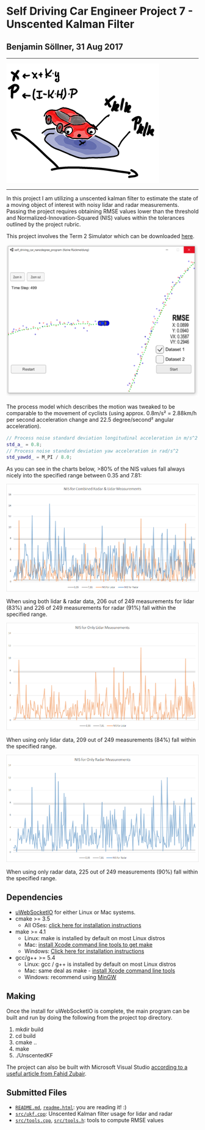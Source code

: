 # Self Driving Car Engineer Project 7 - Unscented Kalman Filter
## Benjamin Söllner, 31 Aug 2017

---

![Fun Project Header Image](project_carnd_7_unscented_kalman_filters_400.png)

---

In this project I am utilizing a unscented kalman filter to estimate the state of a moving object of interest with noisy lidar and radar measurements. Passing the project requires obtaining RMSE values lower than the threshold and Normalized-Innovation-Squared (NIS) values within the tolerances outlined by the project rubric.

This project involves the Term 2 Simulator which can be downloaded [here](https://github.com/udacity/self-driving-car-sim/releases).

![Screenshot](report/screenshot.png)

The process model which describes the motion was tweaked to be comparable to the movement of cyclists (using approx. 0.8m/s² = 2.88km/h per second acceleration change and 22.5 degree/second² angular acceleration).

```c++
// Process noise standard deviation longitudinal acceleration in m/s^2
std_a_ = 0.8;
// Process noise standard deviation yaw acceleration in rad/s^2
std_yawdd_ = M_PI / 8.0;
```

As you can see in the charts below, >80% of the NIS values fall always nicely into the specified range between 0.35 and 7.81:

![Chart showing time series with NIS values of lidar & radar measurement](report/nis_both.png)

When using both lidar & radar data, 206 out of 249 measurements for lidar (83%) and 226 of 249 measurements for radar (91%) fall within the specified range.

![Chart showing time series with NIS values of lidar measurement](report/nis_lidar_only.png)

When using only lidar data, 209 out of 249 measurements (84%) fall within the specified range.

![Chart showing time series with NIS values of radar measurement](report/nis_radar_only.png)

When using only radar data, 225 out of 249 measurements (90%) fall within the specified range.

## Dependencies

* [uWebSocketIO](https://github.com/uWebSockets/uWebSockets) for either Linux or Mac systems.
* cmake >= 3.5
  * All OSes: [click here for installation instructions](https://cmake.org/install/)
* make >= 4.1
  * Linux: make is installed by default on most Linux distros
  * Mac: [install Xcode command line tools to get make](https://developer.apple.com/xcode/features/)
  * Windows: [Click here for installation instructions](http://gnuwin32.sourceforge.net/packages/make.htm)
* gcc/g++ >= 5.4
  * Linux: gcc / g++ is installed by default on most Linux distros
  * Mac: same deal as make - [install Xcode command line tools](https://developer.apple.com/xcode/features/)
  * Windows: recommend using [MinGW](http://www.mingw.org/)

## Making

Once the install for uWebSocketIO is complete, the main program can be built and run by doing the following from the project top directory.

1. mkdir build
2. cd build
3. cmake ..
4. make
5. ./UnscentedKF

The project can also be built with Microsoft Visual Studio [according to a useful article from Fahid Zubair](https://medium.com/@fzubair/udacity-carnd-term2-visual-studio-2015-17-setup-cca602e0b1cd).

## Submitted Files

* [``README.md``](README.md), [``readme.html``](readme.html): you are reading it! :)
* [``src/ukf.cpp``](src/ukf.cpp): Unscented Kalman filter usage for lidar and radar
* [``src/tools.cpp``](src/tools.cpp), [``src/tools.h``](src/tools.h): tools to compute RMSE values
